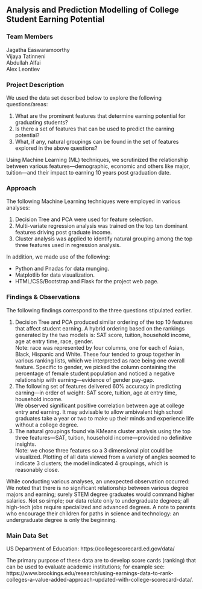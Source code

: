 ## Analysis and Prediction Modelling of College Student Earning Potential
### Team Members
Jagatha Easwaramoorthy<br>
Vijaya Tatinneni<br>
Abdullah Alfai<br>
Alex Leontiev
### Project Description
<p>We used the data set described below to explore the following questions/areas:

1. What are the prominent features that determine earning potential for graduating students?
2. Is there a set of features that can be used to predict the earning potential?
3. What, if any, natural groupings can be found in the set of features explored in the above questions?
<p>Using Machine Learning (ML) techniques, we scrutinized the relationship between various features—demographic, economic and others like major, tuition—and their impact to earning 10 years post graduation date.

### Approach
<p>The following Machine Learning techniques were employed in various analyses:

1. Decision Tree and PCA were used for feature selection.
2. Multi-variate regression analysis was trained on the top ten dominant features driving post graduate income.
3. Cluster analysis was applied to identify natural grouping among the top three features used in regression analysis.
<p>In addition, we made use of the following:

* Python and Pnadas for data munging.
* Matplotlib for data visualization.
* HTML/CSS/Bootstrap and Flask for the project web page.

### Findings & Observations
<p>The following findings correspond to the three questions stipulated earlier.

1.	Decision Tree and PCA produced similar ordering of the top 10 features that affect student earning. A hybrid ordering based on the rankings generated by the two models is: SAT score, tuition, household income, age at entry time, race, gender. <br>
Note: race was represented by four columns, one for each of Asian, Black, Hispanic and White. These four tended to group together in various ranking lists, which we interpreted as race being one overall feature. Specific to gender, we picked the column containing the percentage of female student population and noticed a negative relationship with earning—evidence of gender pay-gap.
2.	The following set of features delivered 60% accuracy in predicting earning—in order of weight: SAT score, tuition, age at entry time, household income.<br>
We observed significant positive correlation between age at college entry and earning. It may advisable to allow ambivalent high school graduates take a year or two to make up their minds and experience life without a college degree. 
3.	The natural groupings found via KMeans cluster analysis using the top three features—SAT, tuition, household income—provided no definitive insights. <br>
Note: we chose three features so a 3 dimensional plot could be visualized. Plotting of all data viewed from a variety of angles seemed to indicate 3 clusters; the model indicated 4 groupings, which is reasonably close.
<p>While conducting various analyses, an unexpected observation occurred: We noted that there is no significant relationship between various degree majors and earning; surely STEM degree graduates would command higher salaries. Not so simple; our data relate only to undergraduate degrees; all high-tech jobs require specialized and advanced degrees. A note to parents who encourage their children for paths in science and technology: an undergraduate degree is only the beginning.

### Main Data Set
<p>US Department of Education: https://collegescorecard.ed.gov/data/ 
<p>The primary purpose of these data are to develop score cards (ranking) that can be used to evaluate academic institutions; for example see: https://www.brookings.edu/research/using-earnings-data-to-rank-colleges-a-value-added-approach-updated-with-college-scorecard-data/. 
